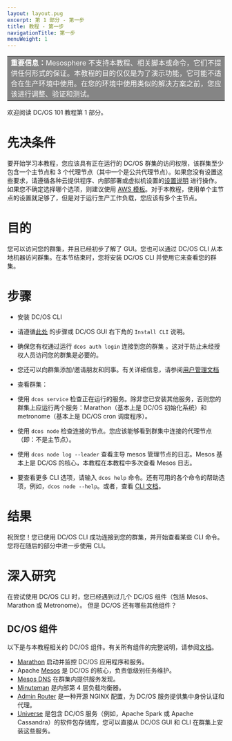 ```yaml
---
layout: layout.pug
excerpt: 第 1 部分 - 第一步
title: 教程 - 第一步
navigationTitle: 第一步
menuWeight: 1
---
```


<table class=“table” bgcolor=#858585>
<tr> 
  <td align=justify style=color:white><strong>重要信息：</strong>Mesosphere 不支持本教程、相关脚本或命令，它们不提供任何形式的保证。本教程的目的仅仅是为了演示功能，它可能不适合在生产环境中使用。在您的环境中使用类似的解决方案之前，您应该进行调整、验证和测试。</td> 
</tr> 
</table>

欢迎阅读 DC/OS 101 教程第 1 部分。

# 先决条件
要开始学习本教程，您应该具有正在运行的 DC/OS 群集的访问权限，该群集至少包含一个主节点和 3 个代理节点（其中一个是公共代理节点）。如果您没有设置这些要求，请遵循各种云提供程序、内部部署或虚拟机设置的[设置说明](/1.11/installing/) 进行操作。
如果您不确定选择哪个选项，则建议使用 <a href="https://downloads.dcos.io/dcos/stable/aws.html" target="_blank">AWS 模板</a>。对于本教程，使用单个主节点的设置就足够了，但是对于运行生产工作负载，您应该有多个主节点。

# 目的
您可以访问您的群集，并且已经初步了解了 GUI。您也可以通过 DC/OS CLI 从本地机器访问群集。在本节结束时，您将安装 DC/OS CLI 并使用它来查看您的群集。

# 步骤
 * 安装 DC/OS CLI
 * 请遵循[此处](/1.11/cli/install/) 的步骤或 DC/OS GUI 右下角的 `Install CLI` 说明。
 * 确保您有权通过运行 `dcos auth login` 连接到您的群集 。这对于防止未经授权人员访问您的群集是必要的。
 * 您还可以向群集添加/邀请朋友和同事。有关详细信息，请参阅[用户管理文档](/1.11/security/ent/users-groups/)

 * 查看群集：
 * 使用 `dcos service` 检查正在运行的服务。除非您已安装其他服务，否则您的群集上应运行两个服务：Marathon（基本上是 DC/OS 初始化系统）和 metronome（基本上是 DC/OS cron 调度程序）。
 * 使用 `dcos node` 检查连接的节点。您应该能够看到群集中连接的代理节点（即：不是主节点）。
 * 使用 `dcos node log --leader` 查看主导 mesos 管理节点的日志。Mesos 基本上是 DC/OS 的核心，本教程在本教程中多次查看 Mesos 日志。
 * 要查看更多 CLI 选项，请输入 `dcos help` 命令。还有可用的各个命令的帮助选项，例如，`dcos node --help`。或者，查看 [CLI 文档](/1.11/cli/)。

# 结果
祝贺您！您已使用 DC/OS CLI 成功连接到您的群集，并开始查看某些 CLI 命令。
您将在随后的部分中进一步使用 CLI。

# 深入研究
在尝试使用 DC/OS CLI 时，您已经遇到过几个 DC/OS 组件（包括 Mesos、Marathon 或 Metronome）。
但是 DC/OS 还有哪些其他组件？

## DC/OS 组件
以下是与本教程相关的 DC/OS 组件。有关所有组件的完整说明，请参阅[文档](/1.11/overview/architecture/components/)。
* [Marathon](/1.11/overview/architecture/components/#marathon) 启动并监控 DC/OS 应用程序和服务。
* Apache [Mesos](/1.11/overview/architecture/components/#apache-mesos) 是 DC/OS 的核心，负责低级别任务维护。
* [Mesos DNS](/1.11/overview/architecture/components/#mesos-dns) 在群集内提供服务发现。
* [Minuteman](/1.11/overview/architecture/components/#minuteman) 是内部第 4 层负载均衡器。
* [Admin Router](/1.11/overview/architecture/components/#admin-router) 是一种开源 NGINX 配置，为 DC/OS 服务提供集中身份认证和代理。
* [Universe](/1.11/overview/architecture/components/#dcos-package-manager) 是包含 DC/OS 服务（例如，Apache Spark 或 Apache Cassandra）的软件包存储库，您可以直接从 DC/OS GUI 和 CLI 在群集上安装这些服务。
